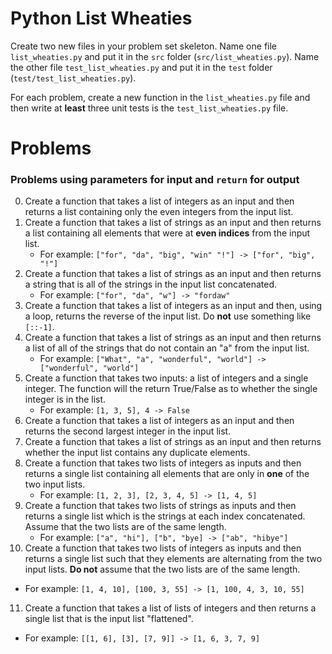 # Python List Wheaties

Create two new files in your problem set skeleton. Name one file
`list_wheaties.py` and put it in the `src` folder (`src/list_wheaties.py`).
Name the other file `test_list_wheaties.py` and put it in the `test` folder
(`test/test_list_wheaties.py`).

For each problem, create a new function in the `list_wheaties.py` file and
then write at **least** three unit tests is the `test_list_wheaties.py` file.

# Problems

### Problems using **parameters** for input and `return` for output

0. Create a function that takes a list of integers as an input and then returns
   a list containing only the even integers from the input list.
1. Create a function that takes a list of strings as an input and then returns
   a list containing all elements that were at **even indices** from the input
   list.
   - For example: `["for", "da", "big", "win" "!"] -> ["for", "big", "!"]`
2. Create a function that takes a list of strings as an input and then returns
   a string that is all of the strings in the input list concatenated.
   - For example: `["for", "da", "w"] -> "fordaw"`
3. Create a function that takes a list of integers as an input and then, using
   a loop, returns the reverse of the input list. Do **not** use something like
   `[::-1]`.
4. Create a function that takes a list of strings as an input and then returns
   a list of all of the strings that do not contain an "a" from the input list.
   - For example: `["What", "a", "wonderful", "world"] -> ["wonderful", "world"]`
5. Create a function that takes two inputs: a list of integers and a single
   integer. The function will the return True/False as to whether the single
   integer is in the list.
   - For example: `[1, 3, 5], 4 -> False`
6. Create a function that takes a list of integers as an input and then returns
   the second largest integer in the input list.
7. Create a function that takes a list of strings as an input and then returns
   whether the input list contains any duplicate elements.
8. Create a function that takes two lists of integers as inputs and then returns
   a single list containing all elements that are only in **one** of the two
   input lists.
   - For example: `[1, 2, 3], [2, 3, 4, 5] -> [1, 4, 5]`
9. Create a function that takes two lists of strings as inputs and then returns
   a single list which is the strings at each index concatenated. Assume that
   the two lists are of the same length.
   - For example: `["a", "hi"], ["b", "bye] -> ["ab", "hibye"]`
10. Create a function that takes two lists of integers as inputs and then returns
   a single list such that they elements are alternating from the two input lists.
   **Do not** assume that the two lists are of the same length.
   - For example: `[1, 4, 10], [100, 3, 55] -> [1, 100, 4, 3, 10, 55]`
11. Create a function that takes a list of lists of integers and then returns
   a single list that is the input list "flattened".
   - For example: `[[1, 6], [3], [7, 9]] -> [1, 6, 3, 7, 9]`
